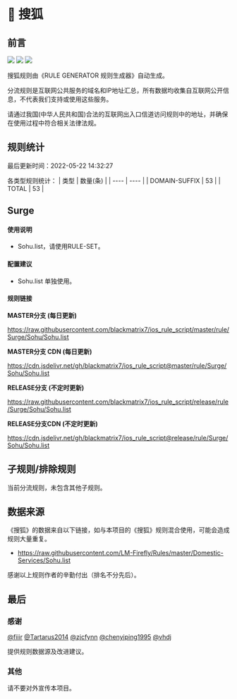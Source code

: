 # 🧸 搜狐

## 前言

![](https://shields.io/badge/-移除重复规则-ff69b4) ![](https://shields.io/badge/-DOMAIN与DOMAIN--SUFFIX合并-green) ![](https://shields.io/badge/-IP--CIDR(6)合并-blueviolet) 

搜狐规则由《RULE GENERATOR 规则生成器》自动生成。

分流规则是互联网公共服务的域名和IP地址汇总，所有数据均收集自互联网公开信息，不代表我们支持或使用这些服务。

请通过我国(中华人民共和国)合法的互联网出入口信道访问规则中的地址，并确保在使用过程中符合相关法律法规。

## 规则统计

最后更新时间：2022-05-22 14:32:27

各类型规则统计：
| 类型 | 数量(条)  | 
| ---- | ----  |
| DOMAIN-SUFFIX | 53  | 
| TOTAL | 53  | 


## Surge 

#### 使用说明
- Sohu.list，请使用RULE-SET。

#### 配置建议
- Sohu.list 单独使用。

#### 规则链接
**MASTER分支 (每日更新)**

https://raw.githubusercontent.com/blackmatrix7/ios_rule_script/master/rule/Surge/Sohu/Sohu.list

**MASTER分支 CDN (每日更新)**

https://cdn.jsdelivr.net/gh/blackmatrix7/ios_rule_script@master/rule/Surge/Sohu/Sohu.list

**RELEASE分支 (不定时更新)**

https://raw.githubusercontent.com/blackmatrix7/ios_rule_script/release/rule/Surge/Sohu/Sohu.list

**RELEASE分支CDN (不定时更新)**

https://cdn.jsdelivr.net/gh/blackmatrix7/ios_rule_script@release/rule/Surge/Sohu/Sohu.list

## 子规则/排除规则


当前分流规则，未包含其他子规则。

## 数据来源

《搜狐》的数据来自以下链接，如与本项目的《搜狐》规则混合使用，可能会造成规则大量重复。

- https://raw.githubusercontent.com/LM-Firefly/Rules/master/Domestic-Services/Sohu.list


感谢以上规则作者的辛勤付出（排名不分先后）。

## 最后

### 感谢

[@fiiir](https://github.com/fiiir) [@Tartarus2014](https://github.com/Tartarus2014) [@zjcfynn](https://github.com/zjcfynn) [@chenyiping1995](https://github.com/chenyiping1995) [@vhdj](https://github.com/vhdj)

提供规则数据源及改进建议。

### 其他

请不要对外宣传本项目。
